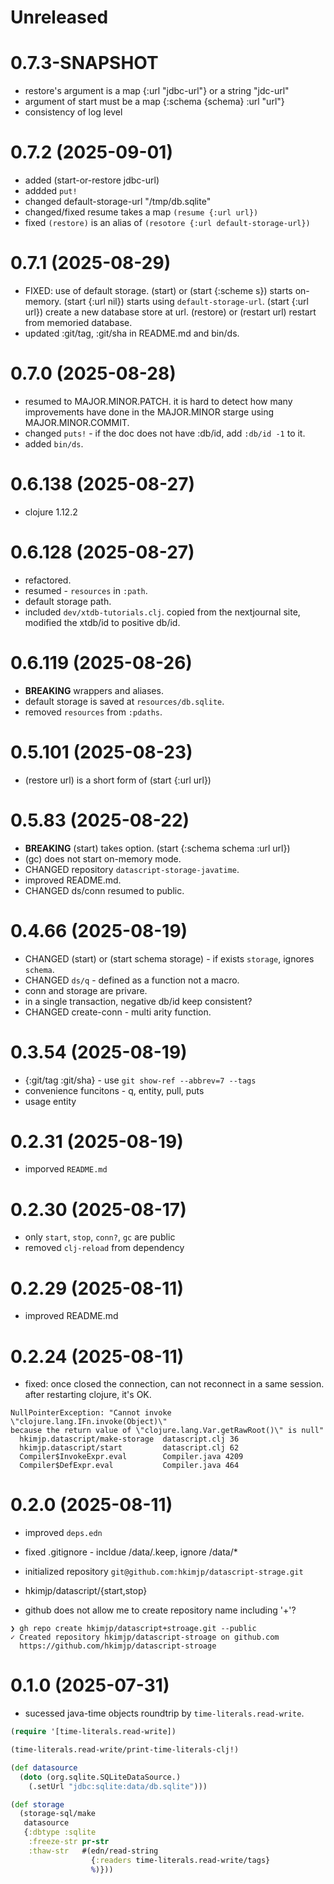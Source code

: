 # Unreleased

# 0.7.3-SNAPSHOT

- restore's argument is a map {:url "jdbc-url"} or a string "jdc-url"
- argument of start must be a map {:schema {schema} :url "url"}
- consistency of log level

# 0.7.2 (2025-09-01)

- added (start-or-restore jdbc-url)
- addded `put!`
- changed default-storage-url "/tmp/db.sqlite"
- changed/fixed resume takes a map `(resume {:url url})`
- fixed  `(restore)` is an alias of `(resotore {:url default-storage-url})`

# 0.7.1 (2025-08-29)

- FIXED: use of default storage.
  (start) or (start {:scheme s}) starts on-memory.
  (start {:url nil}) starts using `default-storage-url`.
  (start {:url url}) create a new database store at url.
  (restore) or (restart url) restart from memoried database.
- updated :git/tag, :git/sha in README.md and bin/ds.

# 0.7.0 (2025-08-28)

- resumed to MAJOR.MINOR.PATCH.
  it is hard to detect how many improvements have done
  in the MAJOR.MINOR starge using MAJOR.MINOR.COMMIT.
- changed `puts!` - if the doc does not have :db/id, add `:db/id -1` to it.
- added `bin/ds`.

# 0.6.138 (2025-08-27)

- clojure 1.12.2

# 0.6.128 (2025-08-27)

- refactored.
- resumed - `resources` in `:path`.
- default storage path.
- included `dev/xtdb-tutorials.clj`.
  copied from the nextjournal site, modified the xtdb/id to positive db/id.

# 0.6.119 (2025-08-26)

- **BREAKING** wrappers and aliases.
- default storage is saved at `resources/db.sqlite`.
- removed `resources` from `:pdaths`.

# 0.5.101 (2025-08-23)

- (restore url) is a short form of (start {:url url})

# 0.5.83 (2025-08-22)

- **BREAKING** (start) takes option. (start {:schema schema :url url})
- (gc) does not start on-memory mode.
- CHANGED repository `datascript-storage-javatime`.
- improved README.md.
- CHANGED ds/conn resumed to public.

# 0.4.66 (2025-08-19)

- CHANGED (start) or (start schema storage) - if exists `storage`,
  ignores `schema`.
- CHANGED `ds/q` - defined as a function not a macro.
- conn and storage are privare.
- in a single transaction, negative db/id keep consistent?
- CHANGED create-conn - multi arity function.

# 0.3.54 (2025-08-19)

- {:git/tag :git/sha} - use `git show-ref --abbrev=7 --tags`
- convenience funcitons - q, entity, pull, puts
- usage entity

# 0.2.31 (2025-08-19)

- imporved `README.md`

# 0.2.30 (2025-08-17)

- only `start`, `stop`, `conn?`, `gc` are public
- removed `clj-reload` from dependency

# 0.2.29 (2025-08-11)

- improved README.md

# 0.2.24 (2025-08-11)

- fixed: once closed the connection, can not reconnect in a same session.
  after restarting clojure, it's OK.

```
NullPointerException: "Cannot invoke \"clojure.lang.IFn.invoke(Object)\"
because the return value of \"clojure.lang.Var.getRawRoot()\" is null"
  hkimjp.datascript/make-storage  datascript.clj 36
  hkimjp.datascript/start         datascript.clj 62
  Compiler$InvokeExpr.eval        Compiler.java 4209
  Compiler$DefExpr.eval           Compiler.java 464
```

# 0.2.0 (2025-08-11)

- improved `deps.edn`
- fixed .gitignore - incldue /data/.keep, ignore /data/*
- initialized repository `git@github.com:hkimjp/datascript-strage.git`
- hkimjp/datascript/{start,stop}

- github does not allow me to create repository name including '+'?

```
❯ gh repo create hkimjp/datascript+stroage.git --public
✓ Created repository hkimjp/datascript-stroage on github.com
  https://github.com/hkimjp/datascript-stroage
```

# 0.1.0 (2025-07-31)

- sucessed java-time objects roundtrip by `time-literals.read-write`.

```clojure
(require '[time-literals.read-write])

(time-literals.read-write/print-time-literals-clj!)

(def datasource
  (doto (org.sqlite.SQLiteDataSource.)
    (.setUrl "jdbc:sqlite:data/db.sqlite")))

(def storage
  (storage-sql/make
   datasource
   {:dbtype :sqlite
    :freeze-str pr-str
    :thaw-str   #(edn/read-string
                  {:readers time-literals.read-write/tags}
                  %)}))
```
